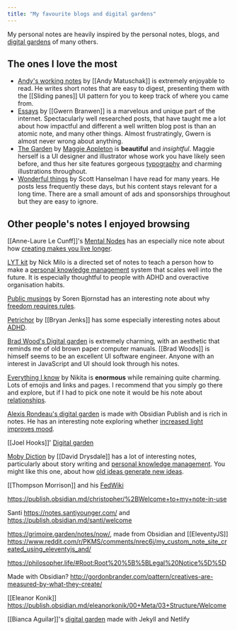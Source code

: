 ```yaml
---
title: "My favourite blogs and digital gardens"
---
```


My personal notes are heavily inspired by the personal notes, blogs, and [digital gardens](notes/digital%20garden.md) of many others. 

## The ones I love the most

- [Andy's working notes](https://notes.andymatuschak.org/About_these_notes) by [[Andy Matuschak]]  is extremely enjoyable to read. He writes short notes that are easy to digest, presenting them with the  [[Sliding panes]] UI pattern for you to keep track of where you came from.
- [Essays](https://www.gwern.net/index) by [[Gwern Branwen]] is a marvelous and unique part of the internet. Spectacularly well researched posts, that have taught me a lot about how impactful and different a well written blog post is than an atomic note, and many other things. Almost frustratingly, Gwern is almost never wrong about anything.
 - [The Garden](https://maggieappleton.com/garden) by [Maggie Appleton](notes/Maggie%20Appleton) is **beautiful** and *insightful*. Maggie herself is a UI designer and illustrator whose work you have likely seen before, and thus her site features gorgeous [typography](notes/typography) and charming illustrations throughout.
 - [Wonderful things](https://www.hanselman.com/blog/) by Scott Hanselman I have read for many years. He posts less frequently these days, but his content stays relevant for a long time. There are a small amount of ads and sponsorships throughout but they are easy to ignore.

## Other people's notes I enjoyed browsing 

[[Anne-Laure Le Cunff]]'s [Mental Nodes](https://www.mentalnodes.com/about)  has an especially nice note about how [creating makes you live longer](https://www.mentalnodes.com/living-beyond-your-expiration-date).

[LYT kit](https://notes.linkingyourthinking.com/%2B+Start+Here) by Nick Milo is  a directed set of notes to teach a person how to make a [personal knowledge management](notes/PKM) system that scales well into the future. It is especially thoughtful to people with ADHD and overactive organisation habits.

[Public musings](https://zettelkasten.sorenbjornstad.com/) by Soren Bjornstad has an interesting note about why  [freedom requires rules](https://zettelkasten.sorenbjornstad.com/#NoRulesNoFreedom).

[Petrichor](https://publish.obsidian.md/bryan-jenks/INDEX) by [[Bryan Jenks]] has some especially interesting notes about [ADHD](https://publish.obsidian.md/bryan-jenks/Z/ADHD).

[Brad Wood's Digital garden](https://garden.bradwoods.io/) is extremely charming, with an aesthetic that reminds me of old brown paper computer manuals. [[Brad Woods]]  is himself seems to be an excellent UI software engineer. Anyone with an interest in JavaScript and UI should look through his notes.

[Everything I know](https://wiki.nikitavoloboev.xyz/) by Nikita is **enormous** while remaining quite charming. Lots of emojis and links and pages. I recommend that you simply go there and explore, but if I had to pick one note it would be his note about [relationships](https://wiki.nikiv.dev/relationships/).

[Alexis Rondeau's digital garden](https://publish.obsidian.md/alexisrondeau/) is made with Obsidian Publish and is rich in notes. He has an interesting note exploring whether [increased light improves mood](https://publish.obsidian.md/alexisrondeau/%E2%AD%90%EF%B8%8F+Happier+Through+Bright+Light+(Experiment)).

[[Joel Hooks]]' [Digital garden](https://joelhooks.com/)

[Moby Diction](https://www.mobydiction.ca/notes) by [[David Drysdale]] has a lot of interesting notes, particularly about story writing and [personal knowledge management](notes/PKM). You might like this one, about how [old ideas generate new ideas](https://www.mobydiction.ca/notes/Knowledge%20work%20means%20transforming%20old%20ideas%20into%20new%20ones/).

[[Thompson Morrison]] and his [FedWiki](https://thompson.wiki.innovateoregon.org/view/welcome-visitors)

https://publish.obsidian.md/christopher/%2BWelcome+to+my+note-in-use

Santi https://notes.santiyounger.com/ and https://publish.obsidian.md/santi/welcome

https://grimoire.garden/notes/now/, made from Obsidian and [[EleventyJS]] 
https://www.reddit.com/r/PKMS/comments/nrec6j/my_custom_note_site_created_using_eleventyjs_and/

https://philosopher.life/#Root:Root%20%5B%5BLegal%20Notice%5D%5D

Made with Obsidian?
http://gordonbrander.com/pattern/creatives-are-measured-by-what-they-create/


[[Eleanor Konik]] https://publish.obsidian.md/eleanorkonik/00+Meta/03+Structure/Welcome

[[Bianca Aguilar]]'s [digital garden](https://garden.bianca.digital/) made with Jekyll and Netlify